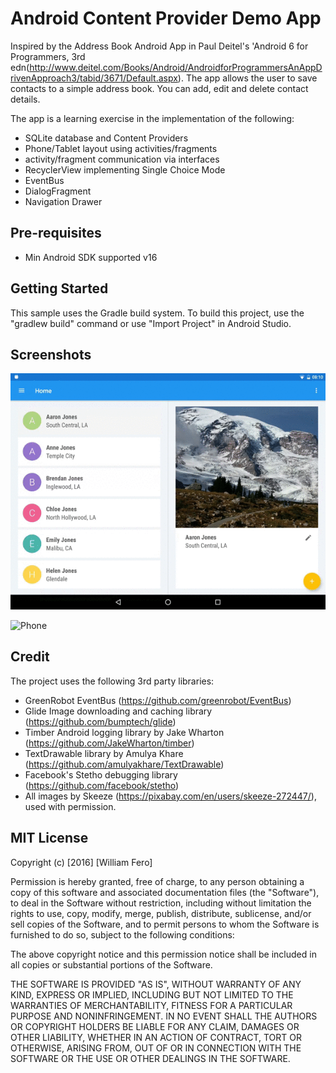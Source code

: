 Android Content Provider Demo App
=================================

Inspired by the Address Book Android App in Paul Deitel's 'Android 6 for Programmers, 3rd edn(http://www.deitel.com/Books/Android/AndroidforProgrammersAnAppDrivenApproach3/tabid/3671/Default.aspx). 
The app allows the user to save contacts to a simple address book.
You can add, edit and delete contact details.

The app is a learning exercise in the implementation of the following:
- SQLite database and Content Providers
- Phone/Tablet layout using activities/fragments
- activity/fragment communication via interfaces
- RecyclerView implementing Single Choice Mode
- EventBus 
- DialogFragment
- Navigation Drawer


Pre-requisites
--------------

- Min Android SDK supported v16

Getting Started
---------------

This sample uses the Gradle build system. To build this project, use the
"gradlew build" command or use "Import Project" in Android Studio.

Screenshots
-----------

![Phone](screencasts/tablet-sequence.gif "Interacting with the app on a tablet")

![Phone](screencasts/phone-sequence.gif "Interacting with the app on a phone")

Credit
------
The project uses the following 3rd party libraries:
- GreenRobot EventBus (https://github.com/greenrobot/EventBus)
- Glide Image downloading and caching library (https://github.com/bumptech/glide)
- Timber Android logging library by Jake Wharton (https://github.com/JakeWharton/timber)
- TextDrawable library by Amulya Khare (https://github.com/amulyakhare/TextDrawable)
- Facebook's Stetho debugging library (https://github.com/facebook/stetho)
- All images by Skeeze (https://pixabay.com/en/users/skeeze-272447/), used with permission.

MIT License
-----------

Copyright (c) [2016] [William Fero]

Permission is hereby granted, free of charge, to any person obtaining a copy
of this software and associated documentation files (the "Software"), to deal
in the Software without restriction, including without limitation the rights
to use, copy, modify, merge, publish, distribute, sublicense, and/or sell
copies of the Software, and to permit persons to whom the Software is
furnished to do so, subject to the following conditions:

The above copyright notice and this permission notice shall be included in all
copies or substantial portions of the Software.

THE SOFTWARE IS PROVIDED "AS IS", WITHOUT WARRANTY OF ANY KIND, EXPRESS OR
IMPLIED, INCLUDING BUT NOT LIMITED TO THE WARRANTIES OF MERCHANTABILITY,
FITNESS FOR A PARTICULAR PURPOSE AND NONINFRINGEMENT. IN NO EVENT SHALL THE
AUTHORS OR COPYRIGHT HOLDERS BE LIABLE FOR ANY CLAIM, DAMAGES OR OTHER
LIABILITY, WHETHER IN AN ACTION OF CONTRACT, TORT OR OTHERWISE, ARISING FROM,
OUT OF OR IN CONNECTION WITH THE SOFTWARE OR THE USE OR OTHER DEALINGS IN THE
SOFTWARE.